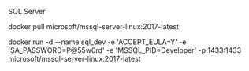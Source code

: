 SQL Server

docker pull microsoft/mssql-server-linux:2017-latest

docker run -d --name sql_dev -e 'ACCEPT_EULA=Y' -e 'SA_PASSWORD=P@55w0rd' -e 'MSSQL_PID=Developer' -p 1433:1433 microsoft/mssql-server-linux:2017-latest